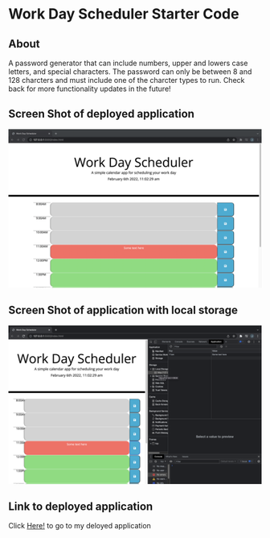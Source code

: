# Work Day Scheduler Starter Code

## About 
A password generator that can include numbers, upper and lowers case letters, and special characters. The password can only be between 8 and 128 charcters and must include one of the charcter types to run. Check back for more functionality updates in the future!

## Screen Shot of deployed application
![Alt text](https://github.com/JHESSLER11/Work-day-scheduler/blob/main/assets/images/screenshot_front.png)

## Screen Shot of application with local storage
![Alt text](https://github.com/JHESSLER11/Work-day-scheduler/blob/main/assets/images/screenshot_Storage.png)

## Link to deployed application
Click [Here!](https://jhessler11.github.io/Work-day-scheduler/) to go to my deloyed application
